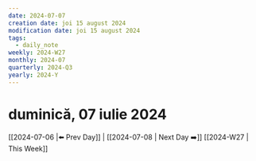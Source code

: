 ```yaml
---
date: 2024-07-07
creation date: joi 15 august 2024
modification date: joi 15 august 2024
tags:
  - daily_note
weekly: 2024-W27
monthly: 2024-07
quarterly: 2024-Q3
yearly: 2024-Y
---
```

# duminică, 07 iulie 2024

 [[2024-07-06 |⬅️ Prev Day]] | [[2024-07-08 | Next Day ➡️]] [[2024-W27 | This Week]]